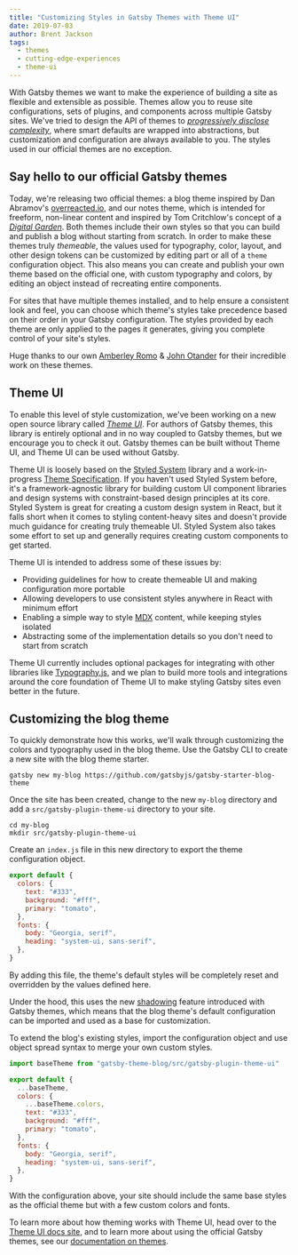 ```yaml
---
title: "Customizing Styles in Gatsby Themes with Theme UI"
date: 2019-07-03
author: Brent Jackson
tags:
  - themes
  - cutting-edge-experiences
  - theme-ui
---
```


With Gatsby themes we want to make the experience of building a site as flexible and extensible as possible. Themes allow you to reuse site configurations, sets of plugins, and components across multiple Gatsby sites. We've tried to design the API of themes to [_progressively disclose complexity_][progressive disclosure], where smart defaults are wrapped into abstractions, but customization and configuration are always available to you. The styles used in our official themes are no exception.

## Say hello to our official Gatsby themes

Today, we're releasing two official themes: a blog theme inspired by Dan Abramov's [overreacted.io][], and our notes theme,
which is intended for freeform, non-linear content and inspired by Tom Critchlow's concept of a _[Digital Garden][]_.
Both themes include their own styles so that you can build and publish a blog without starting from scratch.
In order to make these themes truly _themeable_, the values used for typography, color, layout, and other design tokens
can be customized by editing part or all of a `theme` configuration object.
This also means you can create and publish your own theme based on the official one,
with custom typography and colors, by editing an object instead of recreating entire components.

For sites that have multiple themes installed, and to help ensure a consistent look and feel, you can choose which theme's styles take precedence based on their order in your Gatsby configuration. The styles provided by each theme are only applied to the pages it generates, giving you complete control of your site's styles.

Huge thanks to our own [Amberley Romo][] & [John Otander][] for their incredible work on these themes.

## Theme UI

To enable this level of style customization, we've been working on a new open source library called _[Theme UI][]_. For authors of Gatsby themes, this library is entirely optional and in no way coupled to Gatsby themes, but we encourage you to check it out. Gatsby themes can be built without Theme UI, and Theme UI can be used without Gatsby.

Theme UI is loosely based on the [Styled System][] library and a work-in-progress [Theme Specification][]. If you haven't used Styled System before, it's a framework-agnostic library for building custom UI component libraries and design systems with constraint-based design principles at its core. Styled System is great for creating a custom design system in React, but it falls short when it comes to styling content-heavy sites and doesn't provide much guidance for creating truly themeable UI. Styled System also takes some effort to set up and generally requires creating custom components to get started.

Theme UI is intended to address some of these issues by:

- Providing guidelines for how to create themeable UI and making configuration more portable
- Allowing developers to use consistent styles anywhere in React with minimum effort
- Enabling a simple way to style [MDX][] content, while keeping styles isolated
- Abstracting some of the implementation details so you don't need to start from scratch

Theme UI currently includes optional packages for integrating with other libraries like [Typography.js][], and we plan to build more tools and integrations around the core foundation of Theme UI to make styling Gatsby sites even better in the future.

## Customizing the blog theme

To quickly demonstrate how this works, we'll walk through customizing the colors and typography used in the blog theme. Use the Gatsby CLI to create a new site with the blog theme starter.

```shell
gatsby new my-blog https://github.com/gatsbyjs/gatsby-starter-blog-theme
```

Once the site has been created, change to the new `my-blog` directory and add a `src/gatsby-plugin-theme-ui` directory to your site.

```shell
cd my-blog
mkdir src/gatsby-plugin-theme-ui
```

Create an `index.js` file in this new directory to export the theme configuration object.

```js:title=src/gatsby-plugin-theme-ui/index.js
export default {
  colors: {
    text: "#333",
    background: "#fff",
    primary: "tomato",
  },
  fonts: {
    body: "Georgia, serif",
    heading: "system-ui, sans-serif",
  },
}
```

By adding this file, the theme's default styles will be completely reset and overridden by the values defined here.

Under the hood, this uses the new [shadowing][] feature introduced with Gatsby themes, which means that the blog theme's default configuration can be imported and used as a base for customization.

To extend the blog's existing styles, import the configuration object and use object spread syntax to merge your own custom styles.

```js:title=src/gatsby-plugin-theme-ui/index.js
import baseTheme from "gatsby-theme-blog/src/gatsby-plugin-theme-ui"

export default {
  ...baseTheme,
  colors: {
    ...baseTheme.colors,
    text: "#333",
    background: "#fff",
    primary: "tomato",
  },
  fonts: {
    body: "Georgia, serif",
    heading: "system-ui, sans-serif",
  },
}
```

With the configuration above, your site should include the same base styles as the official theme but with a few custom colors and fonts.

To learn more about how theming works with Theme UI, head over to the [Theme UI docs site][theme ui], and to learn more about using the official Gatsby themes, see our [documentation on themes][theme-docs].

[progressive disclosure]: /docs/gatsby-core-philosophy/#progressively-disclose-complexity
[mdx]: /docs/mdx/
[theme-docs]: /docs/themes/
[shadowing]: /blog/2019-04-29-component-shadowing/
[typography.js]: /docs/typography-js/
[theme ui]: https://theme-ui.com
[overreacted.io]: https://overreacted.io
[digital garden]: https://tomcritchlow.com/2019/02/17/building-digital-garden/
[styled system]: https://styled-system.com
[theme specification]: https://github.com/system-ui/theme-specification
[amberley romo]: https://mobile.twitter.com/amber1ey
[john otander]: https://mobile.twitter.com/4lpine
